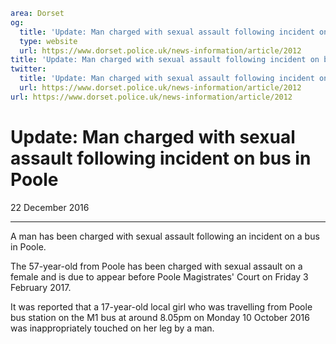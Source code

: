 ```yaml
area: Dorset
og:
  title: 'Update: Man charged with sexual assault following incident on bus in Poole'
  type: website
  url: https://www.dorset.police.uk/news-information/article/2012
title: 'Update: Man charged with sexual assault following incident on bus in Poole |'
twitter:
  title: 'Update: Man charged with sexual assault following incident on bus in Poole'
  url: https://www.dorset.police.uk/news-information/article/2012
url: https://www.dorset.police.uk/news-information/article/2012
```

# Update: Man charged with sexual assault following incident on bus in Poole

22 December 2016

* * *

A man has been charged with sexual assault following an incident on a bus in Poole.

The 57-year-old from Poole has been charged with sexual assault on a female and is due to appear before Poole Magistrates' Court on Friday 3 February 2017.

It was reported that a 17-year-old local girl who was travelling from Poole bus station on the M1 bus at around 8.05pm on Monday 10 October 2016 was inappropriately touched on her leg by a man.
